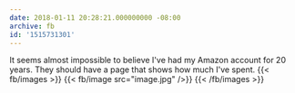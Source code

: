 ```yaml
---
date: 2018-01-11 20:28:21.000000000 -08:00
archive: fb
id: '1515731301'
---
```


It seems almost impossible to believe I've had my Amazon account for 20 years. They should have a page that shows how much I've spent.
{{< fb/images >}}
{{< fb/image src="image.jpg" />}}
{{< /fb/images >}}
